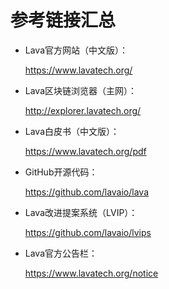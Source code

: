 # 参考链接汇总

* Lava官方网站（中文版）：

    <https://www.lavatech.org/>

* Lava区块链浏览器（主网）：

    <http://explorer.lavatech.org/>

* Lava白皮书（中文版）：

    <https://www.lavatech.org/pdf>

* GitHub开源代码：

    <https://github.com/lavaio/lava>

* Lava改进提案系统（LVIP）：

    <https://github.com/lavaio/lvips>

* Lava官方公告栏：

    <https://www.lavatech.org/notice>



